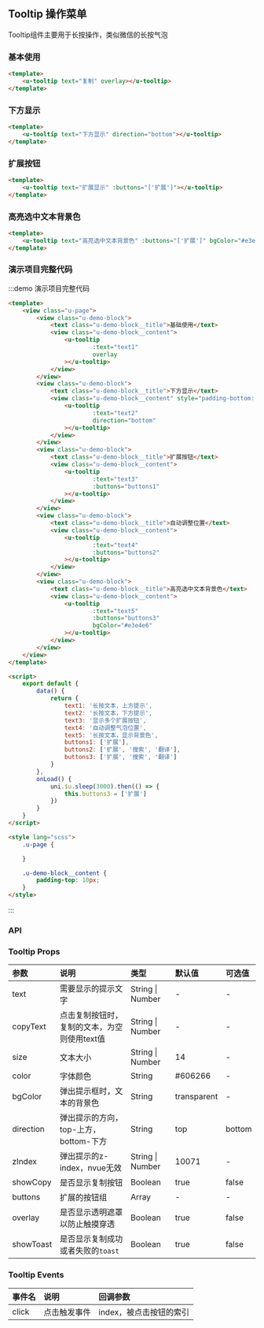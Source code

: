## Tooltip 操作菜单 <to-api/>

<demo-model url="/pages/componentsC/tooltip/tooltip"></demo-model>

Tooltip组件主要用于长按操作，类似微信的长按气泡

### 基本使用
```html
<template>
    <u-tooltip text="复制" overlay></u-tooltip>
</template>
```

### 下方显示
```html
<template>
    <u-tooltip text="下方显示" direction="bottom"></u-tooltip>
</template>
```

### 扩展按钮
```html
<template>
    <u-tooltip text="扩展显示" :buttons="['扩展']"></u-tooltip>
</template>
```

### 高亮选中文本背景色
```html
<template>
    <u-tooltip text="高亮选中文本背景色" :buttons="['扩展']" bgColor="#e3e4e6"></u-tooltip>
</template>
```

### 演示项目完整代码
:::demo 演示项目完整代码
```html
<template>
    <view class="u-page">
        <view class="u-demo-block">
            <text class="u-demo-block__title">基础使用</text>
            <view class="u-demo-block__content">
                <u-tooltip
                        :text="text1"
                        overlay
                ></u-tooltip>
            </view>
        </view>
        <view class="u-demo-block">
            <text class="u-demo-block__title">下方显示</text>
            <view class="u-demo-block__content" style="padding-bottom: 30px;">
                <u-tooltip
                        :text="text2"
                        direction="bottom"
                ></u-tooltip>
            </view>
        </view>
        <view class="u-demo-block">
            <text class="u-demo-block__title">扩展按钮</text>
            <view class="u-demo-block__content">
                <u-tooltip
                        :text="text3"
                        :buttons="buttons1"
                ></u-tooltip>
            </view>
        </view>
        <view class="u-demo-block">
            <text class="u-demo-block__title">自动调整位置</text>
            <view class="u-demo-block__content">
                <u-tooltip
                        :text="text4"
                        :buttons="buttons2"
                ></u-tooltip>
            </view>
        </view>
        <view class="u-demo-block">
            <text class="u-demo-block__title">高亮选中文本背景色</text>
            <view class="u-demo-block__content">
                <u-tooltip
                        :text="text5"
                        :buttons="buttons3"
                        bgColor="#e3e4e6"
                ></u-tooltip>
            </view>
        </view>
    </view>
</template>

<script>
    export default {
        data() {
            return {
                text1: '长按文本，上方提示',
                text2: '长按文本，下方提示',
                text3: '显示多个扩展按钮',
                text4: '自动调整气泡位置',
                text5: '长按文本，显示背景色',
                buttons1: ['扩展'],
                buttons2: ['扩展', '搜索', '翻译'],
                buttons3: ['扩展', '搜索', '翻译']
            }
        },
        onLoad() {
            uni.$u.sleep(3000).then(() => {
                this.buttons3 = ['扩展']
            })
        }
    }
</script>

<style lang="scss">
    .u-page {

    }

    .u-demo-block__content {
        padding-top: 10px;
    }
</style>


```
:::

### API

### Tooltip Props

| 参数		| 说明																					| 类型									| 默认值		|  可选值				|
|:-			|:-																						|:-										|:-			|:-						|
| text		| 需要显示的提示文字																		| String &#124; Number					| -			| -						|
| copyText	| 点击复制按钮时，复制的文本，为空则使用text值													| String &#124; Number					| - 		| - 					|
| size		| 文本大小																				| String &#124; Number					| 14		| -						|
| color     | 字体颜色																				| String								| #606266	| -						|
| bgColor   | 弹出提示框时，文本的背景色																| String								| transparent | -					|
| direction	| 弹出提示的方向，top-上方，bottom-下方                                                  	| String								| top		| bottom				|
| zIndex	| 弹出提示的z-index，nvue无效																| String &#124; Number					| 10071		| -						|
| showCopy	| 是否显示复制按钮																			| Boolean               				| true		| false					|
| buttons	| 扩展的按钮组                    														| Array 								| - 		| - 					|
| overlay	| 是否显示透明遮罩以防止触摸穿透                           									| Boolean								| true		| false					|
| showToast	| 是否显示复制成功或者失败的`toast`                           									| Boolean								| true		| false					|


### Tooltip Events

|事件名	|说明			|回调参数	|
|:-		|:-				|:-			|
| click	| 点击触发事件	| index，被点击按钮的索引		|

